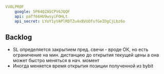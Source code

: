 
```yaml
VVOLPROF
	google: 5P64QZA5CPV6JQQF
	api: paTf66HU9wsyiFOHLt
	api_secret: LYoY1yVAPlRDTZu4xBVUOfsfGeIDgCjLbz6o
```

## Backlog
- SL определяется закрытием пред. свечи - вроде ОК, но есть ограничение на мин. дистанцию до открытия текущей цены а она может быстро меняться в нач. момент
- Иногда меняется время открытия позиции полученной из bybit